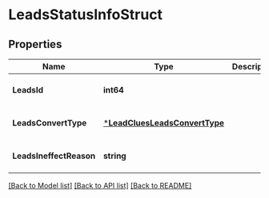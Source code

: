 # LeadsStatusInfoStruct

## Properties
Name | Type | Description | Notes
------------ | ------------- | ------------- | -------------
**LeadsId** | **int64** |  | [optional] [default to null]
**LeadsConvertType** | [***LeadCluesLeadsConvertType**](LeadCluesLeadsConvertType.md) |  | [optional] [default to null]
**LeadsIneffectReason** | **string** |  | [optional] [default to null]

[[Back to Model list]](../README.md#documentation-for-models) [[Back to API list]](../README.md#documentation-for-api-endpoints) [[Back to README]](../README.md)


